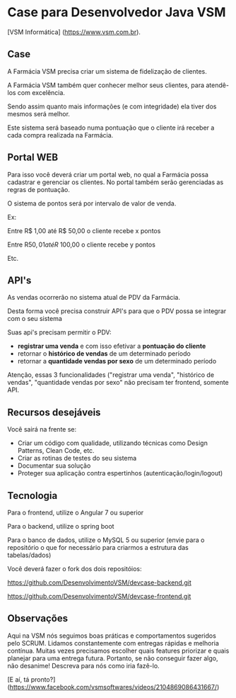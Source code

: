 # Case para Desenvolvedor Java VSM

[VSM Informática] (https://www.vsm.com.br).

## Case
A Farmácia VSM precisa criar um sistema de fidelização de clientes.

A Farmácia VSM também quer conhecer melhor seus clientes, para atendê-los com excelência.

Sendo assim quanto mais informações (e com integridade) ela tiver dos mesmos será melhor.

Este sistema será baseado numa pontuação  que o cliente irá receber a cada compra realizada na Farmácia.

## Portal WEB
Para isso você deverá criar um portal web, no qual a Farmácia possa cadastrar e gerenciar os clientes.
No portal também serão gerenciadas as regras de pontuação.

O sistema de pontos será por intervalo de valor de venda.

Ex: 

Entre R$ 1,00 até R$ 50,00  o cliente recebe x pontos

Entre R$50,01 até R$ 100,00 o cliente recebe y pontos

Etc.

## API's
As vendas ocorrerão no sistema atual de PDV da Farmácia.

Desta forma você precisa construir API's para que o PDV possa se integrar com o seu sistema

Suas api's precisam permitir o PDV:
* **registrar uma venda** e com isso efetivar a **pontuação do cliente**
* retornar o **histórico de vendas** de um determinado período
* retornar a **quantidade vendas por sexo** de um determinado período

Atenção, essas 3 funcionalidades ("registrar uma venda", "histórico de vendas", "quantidade vendas por sexo" não precisam ter frontend, somente API.

## Recursos desejáveis
Você sairá na frente se:
- Criar um código com qualidade, utilizando técnicas como Design Patterns, Clean Code, etc.
- Criar as rotinas de testes do seu sistema
- Documentar sua solução
- Proteger sua aplicação contra espertinhos (autenticação/login/logout)


## Tecnologia
Para o frontend, utilize o Angular 7 ou superior

Para o backend, utilize o spring boot

Para o banco de dados, utilize o MySQL 5 ou superior (envie para o repositório o que for necessário para criarmos a estrutura das 
tabelas/dados)


Você deverá fazer o fork dos dois repositóios:

https://github.com/DesenvolvimentoVSM/devcase-backend.git

https://github.com/DesenvolvimentoVSM/devcase-frontend.git


## Observações
Aqui na VSM nós seguimos boas práticas e comportamentos sugeridos pelo SCRUM. 
Lidamos constantemente com entregas rápidas e melhoria contínua.
Muitas vezes precisamos escolher quais features priorizar e quais planejar para uma entrega futura.
Portanto, se não conseguir fazer algo, não desanime! Descreva para nós como iria fazê-lo.
 

[E aí, tá pronto?] 
(https://www.facebook.com/vsmsoftwares/videos/2104869086431667/)

